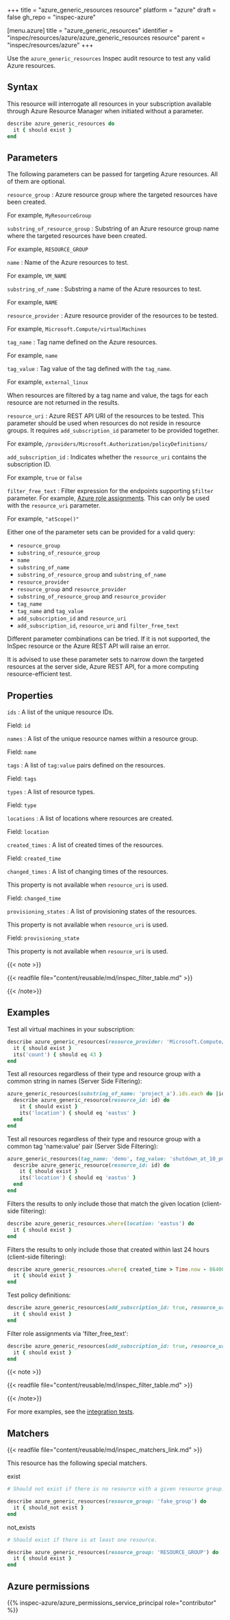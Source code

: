 +++
title = "azure_generic_resources resource"
platform = "azure"
draft = false
gh_repo = "inspec-azure"

[menu.azure]
title = "azure_generic_resources"
identifier = "inspec/resources/azure/azure_generic_resources resource"
parent = "inspec/resources/azure"
+++

Use the `azure_generic_resources` Inspec audit resource to test any valid Azure resources.

## Syntax

This resource will interrogate all resources in your subscription available through Azure Resource Manager when initiated without a parameter.

```ruby
describe azure_generic_resources do
  it { should exist }
end
```

## Parameters

The following parameters can be passed for targeting Azure resources. All of them are optional.

`resource_group`
: Azure resource group where the targeted resources have been created.

  For example, `MyResourceGroup`

`substring_of_resource_group`
: Substring of an Azure resource group name where the targeted resources have been created.

  For example, `RESOURCE_GROUP`

`name`
: Name of the Azure resources to test.

  For example, `VM_NAME`

`substring_of_name`
: Substring a name of the Azure resources to test.

  For example, `NAME`

`resource_provider`
: Azure resource provider of the resources to be tested.

  For example, `Microsoft.Compute/virtualMachines`

`tag_name`
: Tag name defined on the Azure resources.

  For example, `name`

`tag_value`
: Tag value of the tag defined with the `tag_name`.

  For example, `external_linux`

  When resources are filtered by a tag name and value, the tags for each resource are not returned in the results.

`resource_uri`
: Azure REST API URI of the resources to be tested. This parameter should be used when resources do not reside in resource groups. It requires `add_subscription_id` parameter to be provided together.

  For example, `/providers/Microsoft.Authorization/policyDefinitions/`

`add_subscription_id`
: Indicates whether the `resource_uri` contains the subscription ID.

  For example, `true` or `false`

`filter_free_text`
: Filter expression for the endpoints supporting `$filter` parameter. For example, [Azure role assignments](https://docs.microsoft.com/en-us/azure/role-based-access-control/role-assignments-list-rest). This can only be used with the `resource_uri` parameter.

  For example, `"atScope()"`

Either one of the parameter sets can be provided for a valid query:

- `resource_group`
- `substring_of_resource_group`
- `name`
- `substring_of_name`
- `substring_of_resource_group` and `substring_of_name`
- `resource_provider`
- `resource_group` and `resource_provider`
- `substring_of_resource_group` and `resource_provider`
- `tag_name`
- `tag_name` and `tag_value`
- `add_subscription_id` and `resource_uri`
- `add_subscription_id`, `resource_uri` and `filter_free_text`

Different parameter combinations can be tried. If it is not supported, the InSpec resource or the Azure REST API will raise an error.

It is advised to use these parameter sets to narrow down the targeted resources at the server side, Azure REST API, for a more computing resource-efficient test.

## Properties

`ids`
: A list of the unique resource IDs.

  Field: `id`

`names`
: A list of the unique resource names within a resource group.

  Field: `name`

`tags`
: A list of `tag:value` pairs defined on the resources.

  Field: `tags`

`types`
: A list of resource types.

  Field: `type`

`locations`
: A list of locations where resources are created.

  Field: `location`

`created_times`
: A list of created times of the resources.

  Field: `created_time`

`changed_times`
: A list of changing times of the resources.

  This property is not available when `resource_uri` is used.

  Field: `changed_time`

`provisioning_states`
: A list of provisioning states of the resources.

  This property is not available when `resource_uri` is used.

  Field: `provisioning_state`

  This property is not available when `resource_uri` is used.

{{< note >}}

{{< readfile file="content/reusable/md/inspec_filter_table.md" >}}

{{< /note>}}

## Examples

Test all virtual machines in your subscription:

```ruby
describe azure_generic_resources(resource_provider: 'Microsoft.Compute/virtualMachines') do
  it { should exist }
  its('count') { should eq 43 }
end
```

Test all resources regardless of their type and resource group with a common string in names (Server Side Filtering):

```ruby
azure_generic_resources(substring_of_name: 'project_a').ids.each do |id|
  describe azure_generic_resource(resource_id: id) do
    it { should exist }
    its('location') { should eq 'eastus' }
  end
end
```

Test all resources regardless of their type and resource group with a common tag 'name:value' pair (Server Side Filtering):

```ruby
azure_generic_resources(tag_name: 'demo', tag_value: 'shutdown_at_10_pm').ids.each do |id|
  describe azure_generic_resource(resource_id: id) do
    it { should exist }
    its('location') { should eq 'eastus' }
  end
end
```

Filters the results to only include those that match the given location (client-side filtering):

```ruby
describe azure_generic_resources.where(location: 'eastus') do
  it { should exist }
end
```

Filters the results to only include those that created within last 24 hours (client-side filtering):

```ruby
describe azure_generic_resources.where{ created_time > Time.now - 86400 } do
  it { should exist }
end
```

Test policy definitions:

```ruby
describe azure_generic_resources(add_subscription_id: true, resource_uri: 'providers/Microsoft.Authorization/policyDefinitions') do
  it { should exist }
end
```

Filter role assignments via 'filter_free_text':

```ruby
describe azure_generic_resources(add_subscription_id: true, resource_uri: "providers/Microsoft.Authorization/roleAssignments", filter_free_text: "atScope()+and+assignedTo('{abcd1234-abcd-1234}')") do
  it { should exist }
end
```

{{< note >}}

{{< readfile file="content/reusable/md/inspec_filter_table.md" >}}

{{< /note>}}

For more examples, see the [integration tests](https://github.com/inspec/inspec-azure/blob/main/test/integration/verify/controls/azure_generic_resources.rb).

## Matchers

{{< readfile file="content/reusable/md/inspec_matchers_link.md" >}}

This resource has the following special matchers.

exist

```ruby
# Should not exist if there is no resource with a given resource group.

describe azure_generic_resources(resource_group: 'fake_group') do
  it { should_not exist }
end
```

not_exists

```ruby
# Should exist if there is at least one resource.

describe azure_generic_resources(resource_group: 'RESOURCE_GROUP') do
  it { should exist }
end
```

## Azure permissions

{{% inspec-azure/azure_permissions_service_principal role="contributor" %}}
